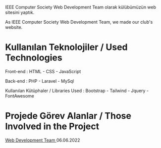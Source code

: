 IEEE Computer Society Web Development Team olarak külübümüzün web sitesini yaptık.

As IEEE Computer Society Web Development Team, we made our club's website.

# Kullanılan Teknolojiler / Used Technologies

Front-end : HTML - CSS - JavaScript

Back-end : PHP - Laravel - MySql

Kullanılan Kütüphaler / Libraries Used : Bootstrap - Tailwind - Jquery - FontAwesome 

# Projede Görev Alanlar / Those Involved in the Project

<a  href="https://github.com/orgs/IEEEFiratComputerSociety/teams/webprogramming"> Web Development Team </a>      06.06.2022


